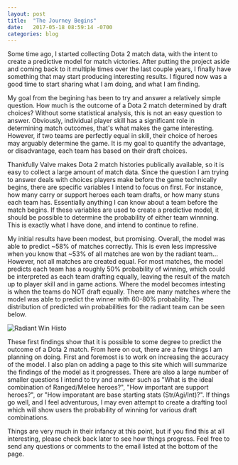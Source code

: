 ```yaml
---
layout: post
title:  "The Journey Begins"
date:   2017-05-18 08:59:14 -0700
categories: blog
---
```

Some time ago, I started collecting Dota 2 match data, with the intent to create a predictive model for match victories. After putting the project aside and coming back to it multiple times over the last couple years, I finally have something that may start producing interesting results. I figured now was a good time to start sharing what I am doing, and what I am finding. 

My goal from the begining has been to try and answer a relatively simple question. How much is the outcome of a Dota 2 match determined by draft choices? Without some statistical analysis, this is not an easy question to answer. Obviously, individual player skill has a significant role in determining match outcomes, that's what makes the game interesting. However, if two teams are perfectly equal in skill, their choice of heroes may arguably determine the game. It is my goal to quantify the advantage, or disadvantage, each team has based on their draft choices.

Thankfully Valve makes Dota 2 match histories publically available, so it is easy to collect a large amount of match data. Since the question I am trying to answer deals with choices players make before the game technically begins, there are specific variables I intend to focus on first. For instance, how many carry or support heroes each team drafts, or how many stuns each team has. Essentially anything I can know about a team before the match begins. If these variables are used to create a predictive model, it should be possible to determine the probability of either team winnning. This is exactly what I have done, and intend to continue to refine.

My initial results have been modest, but promising. Overall, the model was able to predict ~58% of matches correctly. This is even less impressive when you know that ~53% of all matches are won by the radiant team... However, not all matches are created equal. For most matches, the model predicts each team has a roughly 50% probability of winning, which could be interpreted as each team drafting equally, leaving the result of the match up to player skill and in game actions. Where the model becomes intesting is when the teams do NOT draft equally. There are many matches where the model was able to predict the winner with 60-80% probability. The distribution of predicted win probabilities for the radiant team can be seen below.

![Radiant Win Histo]({{dotaseer.github.io}}/assets/radWinHisto_18May17.png)

These first findings show that it is possible to some degree to predict the outcome of a Dota 2 match. From here on out, there are a few things I am planning on doing. First and foremost is to work on increasing the accuracy of the model. I also plan on adding a page to this site which will summarize the findings of the model as it progresses. There are also a large number of smaller questions I intend to try and answer such as "What is the ideal combination of Ranged/Melee heroes?", "How important are support heroes?", or "How imporatant are base starting stats (Str/Agi/Int)?". If things go well, and I feel adventurous, I may even attempt to create a drafting tool which will show users the probability of winning for various draft combinations.

Things are very much in their infancy at this point, but if you find this at all interesting, please check back later to see how things progress. Feel free to send any questions or comments to the email listed at the bottom of the page.


